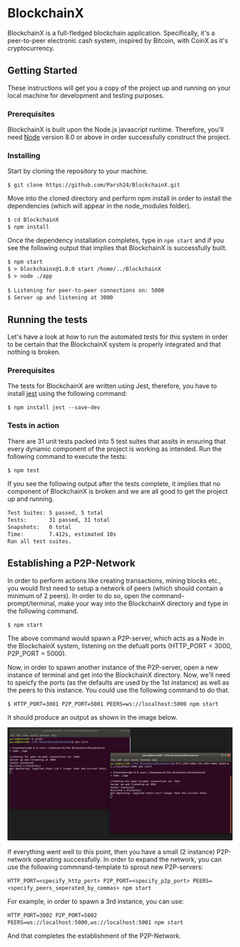 # BlockchainX

BlockchainX is a full-fledged blockchain application. Specifically, it's a peer-to-peer electronic cash system, inspired by Bitcoin, with CoinX as it's cryptocurrency. 

## Getting Started

These instructions will get you a copy of the project up and running on your local machine for development and testing purposes. 

### Prerequisites

BlockchainX is built upon the Node.js javascript runtime. Therefore, you'll need [Node](https://nodejs.org/en/) version 8.0 or above in order successfully construct the project.  


### Installing

Start by cloning the repository to your machine.

```
$ git clone https://github.com/Parsh24/BlockchainX.git
```

Move into the cloned directory and perform npm install in order to install the dependencies (which will appear in the node_modules folder).

```
$ cd BlockchainX
$ npm install
```

Once the dependency installation completes, type in `npm start` and if you see the following output that implies that BlockchainX is successfully built.

```
$ npm start
$ > blockchainx@1.0.0 start /home/../BlockchainX
$ > node ./app

$ Listening for peer-to-peer connections on: 5000
$ Server up and listening at 3000

```

## Running the tests

Let's have a look at how to run the automated tests for this system in order to be certain that the BlockchainX system is properly integrated and that nothing is broken.

### Prerequisites

The tests for BlockchainX are written using Jest, therefore, you have to install [jest](https://www.npmjs.com/package/jest) using the following command: 

```
$ npm install jest --save-dev
```

### Tests in action

There are 31 unit tests packed into 5 test suites that assits in ensuring that every dynamic component of the project is working as intended. Run the following command to execute the tests:

```
$ npm test
```

If you see the following output after the tests complete, it implies that no component of BlockchainX is broken and we are all good to get the project up and running.

```
Test Suites: 5 passed, 5 total
Tests:       31 passed, 31 total
Snapshots:   0 total
Time:        7.412s, estimated 10s
Ran all test suites.
```

## Establishing a P2P-Network

In order to perform actions like creating transactions, mining blocks etc., you would first need to setup a network of peers (which should contain a minimum of 2 peers). In order to do so, open the command-prompt/terminal, make your way into the BlockchainX directory and type in the following command.

```
$ npm start
```

The above command would spawn a P2P-server, which acts as a Node in the BlockchainX system, listening on the defualt ports (HTTP_PORT = 3000, P2P_PORT = 5000). 

Now, in order to spawn another instance of the P2P-server, open a new instance of terminal and get into the BlockchainX directory. Now, we'll need to speicfy the ports (as the defaults are used by the 1st instance) as well as the peers to this instance. You could use the following command to do that.

```
$ HTTP_PORT=3001 P2P_PORT=5001 PEERS=ws://localhost:5000 npm start
```

It should produce an output as shown in the image below.

![](./images/PeerInstances.png)

If everything went well to this point, then you have a small (2 instance) P2P-network operating successfully. In order to expand the network, you can use the following commnand-template to sprout new P2P-servers:

```
HTTP_PORT=<specify_http_port> P2P_PORT=<specify_p2p_port> PEERS=<specify_peers_seperated_by_commas> npm start
```

For example, in order to spawn a 3rd instance, you can use:  
```
HTTP_PORT=3002 P2P_PORT=5002 PEERS=ws://localhost:5000,ws://localhost:5001 npm start
```

And that completes the establishment of the P2P-Network.